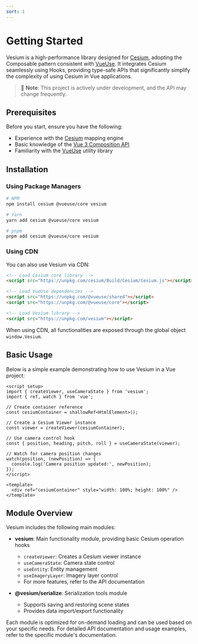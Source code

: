 ```yaml
---
sort: 1
---
```


# Getting Started

Vesium is a high-performance library designed for [Cesium](https://github.com/CesiumGS/cesium), adopting the Composable pattern consistent with [VueUse](https://vueuse.org). It integrates Cesium seamlessly using Hooks, providing type-safe APIs that significantly simplify the complexity of using Cesium in Vue applications.

> 🚧 **Note**: This project is actively under development, and the API may change frequently.

## Prerequisites

Before you start, ensure you have the following:

- Experience with the [Cesium](https://cesium.com/) mapping engine
- Basic knowledge of the [Vue 3 Composition API](https://cn.vuejs.org/guide/extras/composition-api-faq)
- Familiarity with the [VueUse](https://vueuse.org) utility library

## Installation

### Using Package Managers

```bash
# NPM
npm install cesium @vueuse/core vesium

# Yarn
yarn add cesium @vueuse/core vesium

# pnpm
pnpm add cesium @vueuse/core vesium
```

### Using CDN

You can also use Vesium via CDN:

```html
<!-- Load Cesium core library -->
<script src="https://unpkg.com/cesium/Build/Cesium/Cesium.js"></script>

<!-- Load VueUse dependencies -->
<script src="https://unpkg.com/@vueuse/shared"></script>
<script src="https://unpkg.com/@vueuse/core"></script>

<!-- Load Vesium library -->
<script src="https://unpkg.com/vesium"></script>
```

When using CDN, all functionalities are exposed through the global object `window.Vesium`.

## Basic Usage

Below is a simple example demonstrating how to use Vesium in a Vue project:

```vue
<script setup>
import { createViewer, useCameraState } from 'vesium';
import { ref, watch } from 'vue';

// Create container reference
const cesiumContainer = shallowRef<HtmlElement>();

// Create a Cesium Viewer instance
const viewer = createViewer(cesiumContainer);

// Use camera control hook
const { position, heading, pitch, roll } = useCameraState(viewer);

// Watch for camera position changes
watch(position, (newPosition) => {
  console.log('Camera position updated:', newPosition);
});
</script>

<template>
  <div ref="cesiumContainer" style="width: 100%; height: 100%" />
</template>
```

## Module Overview

Vesium includes the following main modules:

- **vesium**: Main functionality module, providing basic Cesium operation hooks

  - `createViewer`: Creates a Cesium viewer instance
  - `useCameraState`: Camera state control
  - `useEntity`: Entity management
  - `useImageryLayer`: Imagery layer control
  - For more features, refer to the API documentation

- **@vesium/serialize**: Serialization tools module

  - Supports saving and restoring scene states
  - Provides data import/export functionality

Each module is optimized for on-demand loading and can be used based on your specific needs. For detailed API documentation and usage examples, refer to the specific module's documentation.
